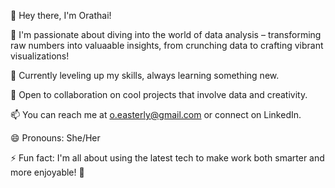 👋 Hey there, I'm Orathai!

👀 I'm passionate about diving into the world of data analysis – transforming raw numbers into valuaable insights, from crunching data to crafting vibrant visualizations!

🌱 Currently leveling up my skills, always learning something new.

💞️ Open to collaboration on cool projects that involve data and creativity.

📫 You can reach me at o.easterly@gmail.com or connect on LinkedIn.

😄 Pronouns: She/Her

⚡ Fun fact: I'm all about using the latest tech to make work both smarter and more enjoyable! 🚀

<!---
orieasterly/orieasterly is a ✨ special ✨ repository because its `README.md` (this file) appears on your GitHub profile.
You can click the Preview link to take a look at your changes.
--->
